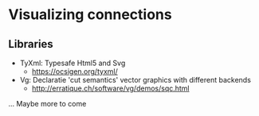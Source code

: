 
# Visualizing connections

## Libraries

* TyXml: Typesafe Html5 and Svg
  * https://ocsigen.org/tyxml/ 
* Vg: Declaratie 'cut semantics' vector graphics with different backends
  * http://erratique.ch/software/vg/demos/sqc.html 

... Maybe more to come